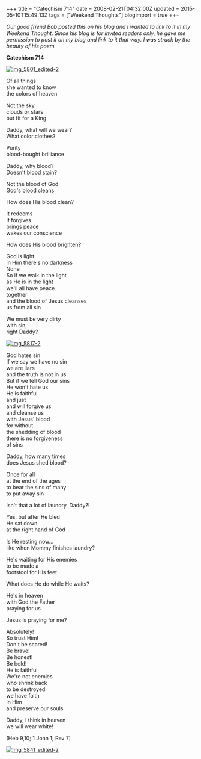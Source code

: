 +++
title = "Catechism 714"
date = 2008-02-21T04:32:00Z
updated = 2015-05-10T15:49:13Z
tags = ["Weekend Thoughts"]
blogimport = true 
+++

_Our good friend Bob posted this on his blog and I wanted to link to it in my Weekend Thought.  Since his blog is for invited readers only, he gave me permission to post it on my blog and link to it that way.  I was struck by the beauty of his poem._  

**Catechism 714**  

[![img_5801_edited-2](https://latc.s3.amazonaws.com/wp-content/uploads/2008/06/img_5801_edited-2-300x214.jpg "img_5801_edited-2")](https://latc.s3.amazonaws.com/wp-content/uploads/2008/06/img_5801_edited-2.jpg)  

Of all things  
she wanted to know  
the colors of heaven  

Not the sky  
clouds or stars  
but fit for a King  

Daddy, what will we wear?  
What color clothes?  

Purity  
blood-bought brilliance  

Daddy, why blood?  
Doesn't blood stain?  

Not the blood of God  
God's blood cleans  

How does His blood clean?  

It redeems  
It forgives  
brings peace  
wakes our conscience  

How does His blood brighten?  

God is light  
in Him there's no darkness  
None  
So if we walk in the light  
as He is in the light  
we'll all have peace  
together  
and the blood of Jesus cleanses  
us from all sin  

We must be very dirty  
with sin,  
right Daddy?  

[![img_5817-2](https://latc.s3.amazonaws.com/wp-content/uploads/2008/06/img_5817-2-224x300.jpg "img_5817-2")](https://latc.s3.amazonaws.com/wp-content/uploads/2008/06/img_5817-2.jpg)  

God hates sin  
If we say we have no sin  
we are liars  
and the truth is not in us  
But if we tell God our sins  
He won't hate us  
He is faithful  
and just  
and will forgive us  
and cleanse us  
with Jesus' blood  
for without  
the shedding of blood  
there is no forgiveness  
of sins  

Daddy, how many times  
does Jesus shed blood?  

Once for all  
at the end of the ages  
to bear the sins of many  
to put away sin  

Isn't that a lot of laundry, Daddy?!  

Yes, but after He bled  
He sat down  
at the right hand of God  

Is He resting now...  
like when Mommy finishes laundry?  

He's waiting for His enemies  
to be made a  
footstool for His feet  

What does He do while He waits?  

He's in heaven  
with God the Father  
praying for us  

Jesus is praying for me?  

Absolutely!  
So trust Him!  
Don't be scared!  
Be brave!  
Be honest!  
Be bold!  
He is faithful  
We're not enemies  
who shrink back  
to be destroyed  
we have faith  
in Him  
and preserve our souls  

Daddy, I think in heaven  
we will wear white!  


(Heb 9,10; 1 John 1; Rev 7)
  

[![img_5841_edited-2](https://latc.s3.amazonaws.com/wp-content/uploads/2008/06/img_5841_edited-2-300x224.jpg "img_5841_edited-2")](https://latc.s3.amazonaws.com/wp-content/uploads/2008/06/img_5841_edited-2.jpg)
